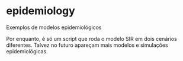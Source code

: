 # epidemiology
Exemplos de modelos epidemiológicos

Por enquanto, é só um script que roda o modelo SIR em dois cenários diferentes. Talvez no futuro apareçam mais modelos e simulações epidemiológicas.

